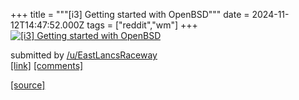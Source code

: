 +++
title = """[i3] Getting started with OpenBSD"""
date = 2024-11-12T14:47:52.000Z
tags = ["reddit","wm"]
+++
[![[i3] Getting started with OpenBSD](https://preview.redd.it/ibfq3k84hh0e1.png?width=640&crop=smart&auto=webp&s=e5f131e115640cce9e9b136405a085731f0c079a "[i3] Getting started with OpenBSD")](https://www.reddit.com/r/unixporn/comments/1gpmd5b/i3_getting_started_with_openbsd/)

submitted by [/u/EastLancsRaceway](https://www.reddit.com/user/EastLancsRaceway)  
[\[link\]](https://i.redd.it/ibfq3k84hh0e1.png) [\[comments\]](https://www.reddit.com/r/unixporn/comments/1gpmd5b/i3_getting_started_with_openbsd/)

[[source]](https://www.reddit.com/r/unixporn/comments/1gpmd5b/i3_getting_started_with_openbsd/)
